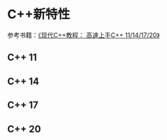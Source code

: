 # C++新特性

参考书籍：[《现代C++教程： 高速上手C++ 11/14/17/20》](https://changkun.de/modern-cpp/zh-cn/00-preface/)

## C++ 11



## C++ 14



## C++ 17



## C++ 20